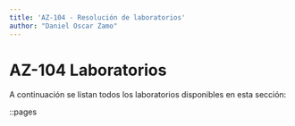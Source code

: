 ```yaml
---
title: 'AZ-104 - Resolución de laboratorios'
author: "Daniel Oscar Zamo"
---
```


# AZ-104 Laboratorios

A continuación se listan todos los laboratorios disponibles en esta sección:

::pages

